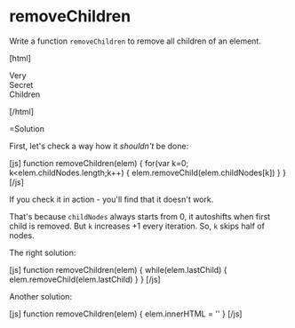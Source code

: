 
# removeChildren 

Write a function `removeChildren` to remove all children of an element.

[html]
<div>Very</div>
<div>Secret</div>
<div>Children</div>

<script>
  function removeChildren(elem) { /* your code */

  removeChildren(document.body) // makes BODY absolutely empty  
</script>
[/html]

=Solution

First, let's check a way how it <i>shouldn't</i> be done:

[js]
function removeChildren(elem) {
  for(var k=0; k<elem.childNodes.length;k++) {
    elem.removeChild(elem.childNodes[k])
  }
}
[/js]

If you check it in action - you'll find that it doesn't work. 

That's because `childNodes` always starts from 0, it autoshifts when first child is removed. But `k` increases +1 every iteration. So, `k` skips half of nodes.

The right solution:

[js]
function removeChildren(elem) {
   while(elem.lastChild) {
       elem.removeChild(elem.lastChild)
   }
}
[/js]

Another solution:

[js]
function removeChildren(elem) {
   elem.innerHTML = ''
}
[/js]


